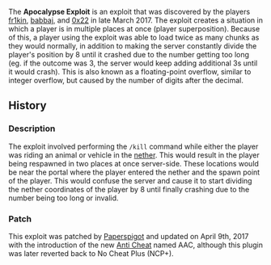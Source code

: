 The **Apocalypse Exploit** is an exploit that was discovered by the players [fr1kin](https://2b2t.miraheze.org/wiki/fr1kin), [babbaj](https://2b2t.miraheze.org/wiki/babbaj), and [0x22](https://2b2t.miraheze.org/wiki/0x22) in late March 2017. The exploit creates a situation in which a player is in multiple places at once (player superposition). Because of this, a player using the exploit was able to load twice as many chunks as they would normally, in addition to making the server constantly divide the player's position by 8 until it crashed due to the number getting too long (eg. if the outcome was 3, the server would keep adding additional 3s until it would crash). This is also known as a floating-point overflow, similar to integer overflow, but caused by the number of digits after the decimal.
## History
### Description
The exploit involved performing the <code>/kill</code> command while either the player was riding an animal or vehicle in the [nether](https://2b2t.miraheze.org/wiki/Nether). This would result in the player being respawned in two places at once server-side. These locations would be near the portal where the player entered the nether and the spawn point of the player. This would confuse the server and cause it to start dividing the nether coordinates of the player by 8 until finally crashing due to the number being too long or invalid.
### Patch
This exploit was patched by [Paperspigot](https://github.com/PaperMC/Paper) and updated on April 9th, 2017 with the introduction of the new [Anti Cheat](https://2b2t.miraheze.org/wiki/Anti_Cheat) named AAC, although this plugin was later reverted back to No Cheat Plus (NCP+).